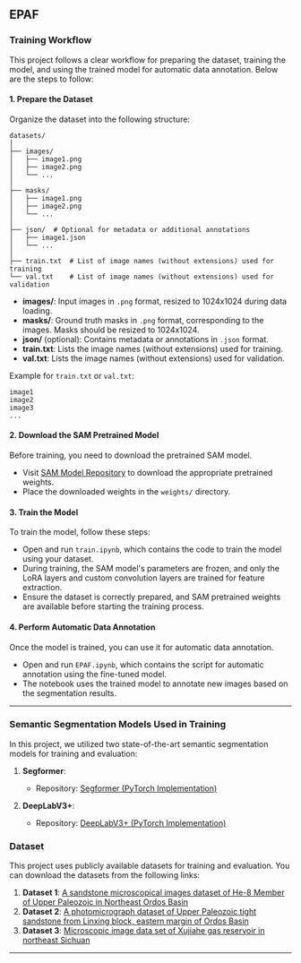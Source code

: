 EPAF
---

### Training Workflow

This project follows a clear workflow for preparing the dataset, training the model, and using the trained model for automatic data annotation. Below are the steps to follow:

#### 1. Prepare the Dataset

Organize the dataset into the following structure:

```
datasets/
│
├── images/
│   ├── image1.png
│   ├── image2.png
│   └── ...
│
├── masks/
│   ├── image1.png
│   ├── image2.png
│   └── ...
│
├── json/  # Optional for metadata or additional annotations
│   ├── image1.json
│   └── ...
│
├── train.txt  # List of image names (without extensions) used for training
└── val.txt    # List of image names (without extensions) used for validation
```

- **images/**: Input images in `.png` format, resized to 1024x1024 during data loading.
- **masks/**: Ground truth masks in `.png` format, corresponding to the images. Masks should be resized to 1024x1024.
- **json/** (optional): Contains metadata or annotations in `.json` format.
- **train.txt**: Lists the image names (without extensions) used for training.
- **val.txt**: Lists the image names (without extensions) used for validation.

Example for `train.txt` or `val.txt`:

```
image1
image2
image3
...
```

#### 2. Download the SAM Pretrained Model

Before training, you need to download the pretrained SAM model.

- Visit [SAM Model Repository](https://github.com/facebookresearch/segment-anything) to download the appropriate pretrained weights. 
- Place the downloaded weights in the `weights/` directory.

#### 3. Train the Model

To train the model, follow these steps:

- Open and run `train.ipynb`, which contains the code to train the model using your dataset.
- During training, the SAM model's parameters are frozen, and only the LoRA layers and custom convolution layers are trained for feature extraction.
- Ensure the dataset is correctly prepared, and SAM pretrained weights are available before starting the training process.

#### 4. Perform Automatic Data Annotation

Once the model is trained, you can use it for automatic data annotation.

- Open and run `EPAF.ipynb`, which contains the script for automatic annotation using the fine-tuned model.
- The notebook uses the trained model to annotate new images based on the segmentation results.

---

### Semantic Segmentation Models Used in Training

In this project, we utilized two state-of-the-art semantic segmentation models for training and evaluation:

1. **Segformer**: 
   - Repository: [Segformer (PyTorch Implementation)](https://github.com/bubbliiiing/segformer-pytorch)

2. **DeepLabV3+**:
   - Repository: [DeepLabV3+ (PyTorch Implementation)](https://github.com/bubbliiiing/deeplabv3-plus-pytorch)

### Dataset

This project uses publicly available datasets for training and evaluation. You can download the datasets from the following links:

1. **Dataset 1**: [A sandstone microscopical images dataset of He-8 Member of Upper Paleozoic in Northeast Ordos Basin](https://www.scidb.cn/en/detail?dataSetId=727528044247384064)
2. **Dataset 2**: [A photomicrograph dataset of Upper Paleozoic tight sandstone from Linxing block, eastern margin of Ordos Basin](https://www.scidb.cn/detail?dataSetId=727601552654598144)
3. **Dataset 3**: [Microscopic image data set of Xujiahe gas reservoir in northeast Sichuan](https://www.scidb.cn/detail?dataSetId=b068f97abd9b4b6da1558bcc20337632)

---
